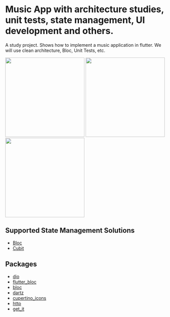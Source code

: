 # Music App with architecture studies, unit tests, state management, UI development and others.

A study project. Shows how to implement a music application in flutter. We will use clean architecture, Bloc, Unit Tests, etc.

<p float="left">
  <img src="https://github.com/Maltinhoo/music-app-clean-architecture/assets/64161824/6570cff7-bc6d-40c8-bb5d-57809556e325" width="250" />
  <img src="https://github.com/Maltinhoo/music-app-clean-architecture/assets/64161824/14f8b285-2e16-4727-98f6-712703940f24" width="250" />
  <img src="https://github.com/Maltinhoo/music-app-clean-architecture/assets/64161824/5ba334b7-3b05-4793-afff-a743447f21ec" width="250" />
</p>

## Supported State Management Solutions

- [Bloc](https://pub.dev/packages/bloc)
- [Cubit](https://pub.dev/packages/flutter_bloc)

## Packages

- [dio](https://pub.dev/packages/dio)
- [flutter_bloc](https://pub.dev/packages/flutter_bloc)
- [bloc](https://pub.dev/packages/bloc)
- [dartz](https://pub.dev/packages/dartz)
- [cupertino_icons](https://pub.dev/packages/cupertino_icons)
- [http](https://pub.dev/packages/http)
- [get_it](https://pub.dev/packages/get_it)
